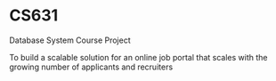 # CS631
Database System Course Project

To build a scalable solution for an online job portal that scales with the growing number
of applicants and recruiters
